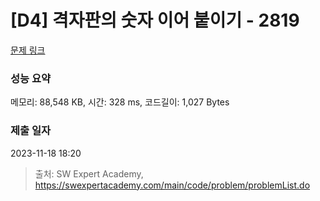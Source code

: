 # [D4] 격자판의 숫자 이어 붙이기 - 2819 

[문제 링크](https://swexpertacademy.com/main/code/problem/problemDetail.do?contestProbId=AV7I5fgqEogDFAXB) 

### 성능 요약

메모리: 88,548 KB, 시간: 328 ms, 코드길이: 1,027 Bytes

### 제출 일자

2023-11-18 18:20



> 출처: SW Expert Academy, https://swexpertacademy.com/main/code/problem/problemList.do